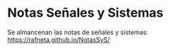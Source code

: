 # Notas Señales y Sistemas
Se almancenan las notas de señales y sistemas: https://rafneta.github.io/NotasSyS/
